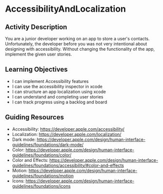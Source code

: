 # AccessibilityAndLocalization

## Activity Description
You are a junior developer working on an app to store a user's contacts. Unfortunately, the developer before you was not very intentional about designing with accessibility. Without changing the functionality of the app, implement the given user stories.

## Learning Objectives
* I can implement Accessibility features
* I can use the accessibility inspector in xcode
* I can structure an app localization using xcode
* I can understand and completing user stories
* I can track progress using a backlog and board

## Guiding Resources
* Accessibility: https://developer.apple.com/accessibility/
* Localization: https://developer.apple.com/localization/
* Dark mode: https://developer.apple.com/design/human-interface-guidelines/foundations/dark-mode/
* Color: https://developer.apple.com/design/human-interface-guidelines/foundations/color/
* Color and Effects: https://developer.apple.com/design/human-interface-guidelines/foundations/accessibility/#color-and-effects
* Motion: https://developer.apple.com/design/human-interface-guidelines/foundations/motion
* Icons: https://developer.apple.com/design/human-interface-guidelines/foundations/icons
